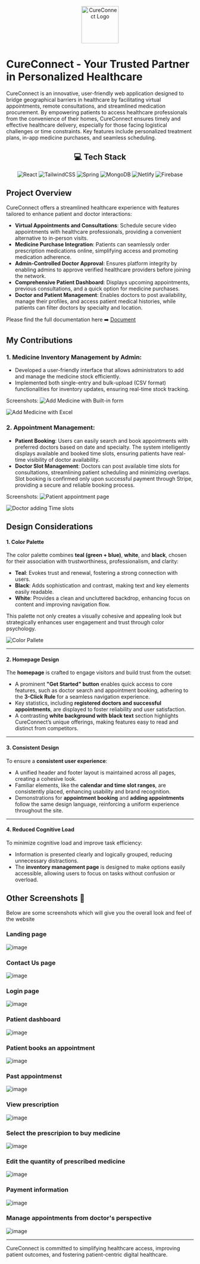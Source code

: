 <div align="center">
  <img src="images/logo-no-background.png" alt="CureConnect Logo"  height=100>
</div>

# CureConnect - Your Trusted Partner in Personalized Healthcare

CureConnect is an innovative, user-friendly web application designed to bridge geographical barriers in healthcare by facilitating virtual appointments, remote consultations, and streamlined medication procurement. By empowering patients to access healthcare professionals from the convenience of their homes, CureConnect ensures timely and effective healthcare delivery, especially for those facing logistical challenges or time constraints. Key features include personalized treatment plans, in-app medicine purchases, and seamless scheduling.

<h2 align="center">💻 Tech Stack</h2>
<p align="center">
    <img alt="React" src="https://img.shields.io/badge/react-%2320232a.svg?style=for-the-badge&logo=react&logoColor=%2361DAFB"/>
    <img alt="TailwindCSS" src="https://img.shields.io/badge/tailwindcss-%2338B2AC.svg?style=for-the-badge&logo=tailwind-css&logoColor=white">
    <img alt="Spring" src="https://img.shields.io/badge/spring-%236DB33F.svg?style=for-the-badge&logo=spring&logoColor=white">
    <img alt="MongoDB" src="https://img.shields.io/badge/MongoDB-%234ea94b.svg?style=for-the-badge&logo=mongodb&logoColor=white">
    <img alt="Netlify" src="https://img.shields.io/badge/netlify-%23000000.svg?style=for-the-badge&logo=netlify&logoColor=#00C7B7">
    <img alt="Firebase" src="https://img.shields.io/badge/firebase-%23039BE5.svg?style=for-the-badge&logo=firebase">
</p>

## Project Overview

CureConnect offers a streamlined healthcare experience with features tailored to enhance patient and doctor interactions:

- **Virtual Appointments and Consultations**: Schedule secure video appointments with healthcare professionals, providing a convenient alternative to in-person visits.
- **Medicine Purchase Integration**: Patients can seamlessly order prescription medications online, simplifying access and promoting medication adherence.
- **Admin-Controlled Doctor Approval**: Ensures platform integrity by enabling admins to approve verified healthcare providers before joining the network.
- **Comprehensive Patient Dashboard**: Displays upcoming appointments, previous consultations, and a quick option for medicine purchases.
- **Doctor and Patient Management**: Enables doctors to post availability, manage their profiles, and access patient medical histories, while patients can filter doctors by specialty and location.

Please find the full documentation here ➡️ [Document](https://drive.google.com/file/d/1l28oUhlWgTeJQ_jPo7-1BqcuqSQ1GXPN/view?usp=sharing)

## My Contributions

### 1. **Medicine Inventory Management by Admin**:
   - Developed a user-friendly interface that allows administrators to add and manage the medicine stock efficiently.
   - Implemented both single-entry and bulk-upload (CSV format) functionalities for inventory updates, ensuring real-time stock tracking.

Screenshots: 
![Add Medicine with Built-in form](/images/inventory-management/inventory-form.png)

![Add Medicine with Excel](/images/inventory-management/inventory-excel.png)

### 2. **Appointment Management**:
   - **Patient Booking**: Users can easily search and book appointments with preferred doctors based on date and specialty. The system intelligently displays available and booked time slots, ensuring patients have real-time visibility of doctor availability.
   - **Doctor Slot Management**: Doctors can post available time slots for consultations, streamlining patient scheduling and minimizing overlaps. Slot booking is confirmed only upon successful payment through Stripe, providing a secure and reliable booking process.

Screenshots: 
![Patient appointment page](/images/appointment-management/appointment-page.png)

![Doctor adding Time slots](/images/appointment-management/time-slots.png)

## Design Considerations

#### 1. Color Palette
The color palette combines **teal (green + blue)**, **white**, and **black**, chosen for their association with trustworthiness, professionalism, and clarity:
   - **Teal**: Evokes trust and renewal, fostering a strong connection with users.
   - **Black**: Adds sophistication and contrast, making text and key elements easily readable.
   - **White**: Provides a clean and uncluttered backdrop, enhancing focus on content and improving navigation flow.

This palette not only creates a visually cohesive and appealing look but strategically enhances user engagement and trust through color psychology.

![Color Pallete](/images/color-pallete.png)

---

#### 2. Homepage Design
The **homepage** is crafted to engage visitors and build trust from the outset:
   - A prominent **"Get Started" button** enables quick access to core features, such as doctor search and appointment booking, adhering to the **3-Click Rule** for a seamless navigation experience.
   - Key statistics, including **registered doctors and successful appointments**, are displayed to foster reliability and user satisfaction.
   - A contrasting **white background with black text** section highlights CureConnect’s unique offerings, making features easy to read and distinct from competitors.

---

#### 3. Consistent Design
To ensure a **consistent user experience**:
   - A unified header and footer layout is maintained across all pages, creating a cohesive look.
   - Familiar elements, like the **calendar and time slot ranges**, are consistently placed, enhancing usability and brand recognition.
   - Demonstrations for **appointment booking** and **adding appointments** follow the same design language, reinforcing a uniform experience throughout the site.

---

#### 4. Reduced Cognitive Load
To minimize cognitive load and improve task efficiency:
   - Information is presented clearly and logically grouped, reducing unnecessary distractions.
   - The **inventory management page** is designed to make options easily accessible, allowing users to focus on tasks without confusion or overload.


## Other Screenshots 📸
Below are some screenshots which will give you the overall look and feel of the website

### Landing page
![image](https://firebasestorage.googleapis.com/v0/b/webt3-8766f.appspot.com/o/cureconnect%20demo%20images%2Flanding.png?alt=media&token=aa56c5c2-65f2-48ba-b403-30b5f2c3d08f)

### Contact Us page
![image](https://firebasestorage.googleapis.com/v0/b/webt3-8766f.appspot.com/o/cureconnect%20demo%20images%2Fcontactus.png?alt=media&token=2e88503f-00f3-4175-b92e-32bdbedd595f)

### Login page
![image](https://firebasestorage.googleapis.com/v0/b/webt3-8766f.appspot.com/o/cureconnect%20demo%20images%2Flogin.png?alt=media&token=fbf40e0d-d471-4107-b20e-69caa9879e5f)

### Patient dashboard
![image](https://firebasestorage.googleapis.com/v0/b/webt3-8766f.appspot.com/o/cureconnect%20demo%20images%2Fpatientdashboard.png?alt=media&token=ebe61b80-2540-4cd6-9776-96c0e7a083bc)

### Patient books an appointment
![image](https://firebasestorage.googleapis.com/v0/b/webt3-8766f.appspot.com/o/cureconnect%20demo%20images%2FBookanappointment.png?alt=media&token=7303ab54-6cbb-4304-8550-8fee2a4179f8)

### Past appointmenst
![image](https://firebasestorage.googleapis.com/v0/b/webt3-8766f.appspot.com/o/cureconnect%20demo%20images%2Fpastappointments.png?alt=media&token=0690f200-39e1-43da-a826-14d3fc652e42)

### View prescription
![image](https://firebasestorage.googleapis.com/v0/b/webt3-8766f.appspot.com/o/cureconnect%20demo%20images%2FviewPrescription.png?alt=media&token=8ee4b234-ea56-42b5-8e00-43719db5fcc3)

### Select the prescripion to buy medicine
![image](https://firebasestorage.googleapis.com/v0/b/webt3-8766f.appspot.com/o/cureconnect%20demo%20images%2Fbuymedicine.png?alt=media&token=bb918cca-5cc9-4799-8221-2a6e1341dfb1)

### Edit the quantity of prescribed medicine
![image](https://firebasestorage.googleapis.com/v0/b/webt3-8766f.appspot.com/o/cureconnect%20demo%20images%2Fedit%20buy%20medicine%20list.png?alt=media&token=1fcf8c15-5dbe-4fcb-817d-351d8463ba19)

### Payment information
![image](https://firebasestorage.googleapis.com/v0/b/webt3-8766f.appspot.com/o/cureconnect%20demo%20images%2Fpaymentdetails.png?alt=media&token=9e6e5b9b-0933-43e2-90b9-98d1ce898c57)

### Manage appointments from doctor's perspective
![image](https://firebasestorage.googleapis.com/v0/b/webt3-8766f.appspot.com/o/cureconnect%20demo%20images%2Fmanageappointments.png?alt=media&token=990b43af-567b-4c2d-b59d-c46f4661495e)

---

CureConnect is committed to simplifying healthcare access, improving patient outcomes, and fostering patient-centric digital healthcare.
